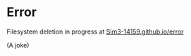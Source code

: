 # Error
Filesystem deletion in progress at [Sim3-14159.github.io/error](https://Sim3-14159.github.io/error)

(A joke)
